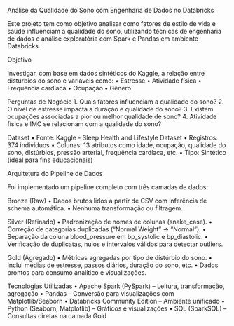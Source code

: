 Análise da Qualidade do Sono com Engenharia de Dados no Databricks

Este projeto tem como objetivo analisar como fatores de estilo de vida e saúde influenciam a qualidade do sono, utilizando técnicas de engenharia de dados e análise exploratória com Spark e Pandas em ambiente Databricks.

Objetivo

Investigar, com base em dados sintéticos do Kaggle, a relação entre distúrbios do sono e variáveis como:
	•	Estresse
	•	Atividade física
	•	Frequência cardíaca
	•	Ocupação
	•	Gênero

Perguntas de Negócio
	1.	Quais fatores influenciam a qualidade do sono?
	2.	O nível de estresse impacta a duração e qualidade do sono?
	3.	Existem ocupações associadas a pior ou melhor qualidade de sono?
	4.	Atividade física e IMC se relacionam com a qualidade do sono?

Dataset
	•	Fonte: Kaggle - Sleep Health and Lifestyle Dataset
	•	Registros: 374 indivíduos
	•	Colunas: 13 atributos como idade, ocupação, qualidade do sono, distúrbios, pressão arterial, frequência cardíaca, etc.
	•	Tipo: Sintético (ideal para fins educacionais)

Arquitetura do Pipeline de Dados

Foi implementado um pipeline completo com três camadas de dados:

Bronze (Raw)
	•	Dados brutos lidos a partir de CSV com inferência de schema automática.
	•	Nenhuma transformação ou filtragem.

Silver (Refinado)
	•	Padronização de nomes de colunas (snake_case).
	•	Correção de categorias duplicadas (“Normal Weight” → “Normal”).
	•	Separação da coluna blood_pressure em bp_systolic e bp_diastolic.
	•	Verificação de duplicatas, nulos e intervalos válidos para detectar outliers.

Gold (Agregado)
	•	Métricas agregadas por tipo de distúrbio do sono.
	•	Inclui médias de estresse, passos diários, duração do sono, etc.
	•	Dados prontos para consumo analítico e visualizações.

Tecnologias Utilizadas
	•	Apache Spark (PySpark) – Leitura, transformação, agregação
	•	Pandas – Conversão para visualizações com Matplotlib/Seaborn
	•	Databricks Community Edition – Ambiente unificado
	•	Python (Seaborn, Matplotlib) – Gráficos e visualizações
	•	SQL (SparkSQL) – Consultas diretas na camada Gold

